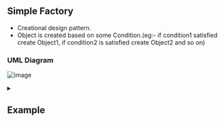 ## Simple Factory

- Creational design pattern.
- Object is created based on some Condition.(eg:- if condition1 satisfied create Object1, if condition2 is satisfied create Object2 and so on)

### UML Diagram

![image](https://github.com/user-attachments/assets/c695124e-14b4-4d9c-9554-1ae2cee9c19e)

<details>
  <summary>
    <h2>Example</h2>
  </summary>

- Product Interface
```java
public interface Shape{
    void draw();
}
```

- Implementation Classes
```java
public class Square implements Shape{
    @override
    public void draw(){
        System.out.println("Square");
    }
}
```

```java
public class Circle implements Shape{
    @override
    public void draw(){
        System.out.println("Circle");
    }
}
```

- Factory Class
```java
public class ShapeFactory{
    Shape getShape(string input){

        switch(input){
            case "Circle":
                return new Circle();
            case "Square":
                return new Square();
            default:
                return null;
        }
    }
}
```

- Client
```java
public class Main{
	public static void main(String[] args) {
	    ShapeFactory shapeFactory = new ShapeFactory();
	    Shape shapeObj = shapeFactory.getShape("Circle");
	    shapeObj.draw();
	}
}
```

</details>
